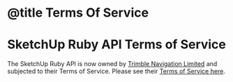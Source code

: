 # @title Terms Of Service

# SketchUp Ruby API Terms of Service

The SketchUp Ruby API is now owned by
[Trimble Navigation Limited](http://www.trimble.com/) and subjected to their
Terms of Service. Please see their
[Terms of Service here](http://www.sketchup.com/intl/en/developer/api-terms-of-service.pdf).
